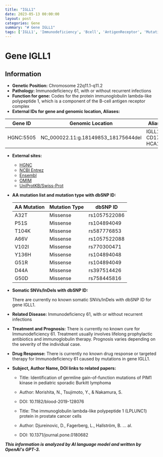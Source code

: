```yaml
---
title: "IGLL1"
date: 2023-05-13 00:00:00
layout: post
categories: Gene
summary: "# Gene IGLL1"
tags: ['IGLL1', 'Immunodeficiency', 'Bcell', 'AntigenReceptor', 'Mutation', 'Prognosis', 'Treatment', 'Papers']
---
```


# Gene IGLL1

## Information

- **Genetic Position:** Chromosome 22q11.1-q11.2
- **Pathology:** Immunodeficiency 61, with or without recurrent infections
- **Function for gene:** Codes for the protein immunoglobulin lambda-like polypeptide 1, which is a component of the B-cell antigen receptor complex
- **External IDs for gene and genomic location, Aliases:** 

| Gene ID | Genomic Location | Aliases |
| --- | --- | --- |
| HGNC:5505 | NC_000022.11:g.18149853_18175644del | IGLL1, CD179B, HCA1 |

- **External sites:** 

    - [HGNC]([Click](https://www.genenames.org/data/gene-symbol-report/#!/hgnc_id/HGNC:5505))
    - [NCBI Entrez]([Click](https://www.ncbi.nlm.nih.gov/gene/2924))
    - [Ensembl]([Click](https://www.ensembl.org/Homo_sapiens/Gene/Summary?db=core;g=ENSG00000100147;r=22:18149885-18175644))
    - [OMIM]([Click](https://omim.org/entry/146770))
    - [UniProtKB/Swiss-Prot]([Click](https://www.uniprot.org/uniprot/P15313))

- **AA mutation list and mutation type with dbSNP ID:**

    | AA Mutation | Mutation Type | dbSNP ID |
    | --- | --- | --- |
    | A32T | Missense | rs1057522086 |
    | P51S | Missense | rs104894049 |
    | T104K | Missense | rs587776853 |
    | A66V | Missense | rs1057522088 |
    | V102I | Missense | rs770300471 |
    | Y136H | Missense | rs104894048 |
    | G51R | Missense | rs104894049 |
    | D44A | Missense | rs397514426 |
    | G50D | Missense | rs758445816 |

- **Somatic SNVs/InDels with dbSNP ID:**
    
    There are currently no known somatic SNVs/InDels with dbSNP ID for gene IGLL1.

- **Related Disease:** Immunodeficiency 61, with or without recurrent infections

- **Treatment and Prognosis:** There is currently no known cure for Immunodeficiency 61. Treatment usually involves lifelong prophylactic antibiotics and immunoglobulin therapy. Prognosis varies depending on the severity of the individual case.

- **Drug Response:** There is currently no known drug response or targeted therapy for Immunodeficiency 61 caused by mutations in gene IGLL1.

- **Subject, Author Name, DOI links to related papers:**

    - Title: Identification of germline gain-of-function mutations of PIM1 kinase in pediatric sporadic Burkitt lymphoma
    - Author: Morishita, N., Tsujimoto, Y., & Nakamura, S.
    - DOI: 10.1182/blood-2019-128076
    
    - Title: The immunoglobulin lambda-like polypeptide 1 (LPLUNC1) protein in prostate cancer cells
    - Author: Djureinovic, D., Fagerberg, L., Hallström, B. ... al.
    - DOI: 10.1371/journal.pone.0180682

**_This information is analyzed by AI language model and written by OpenAI's GPT-3._**